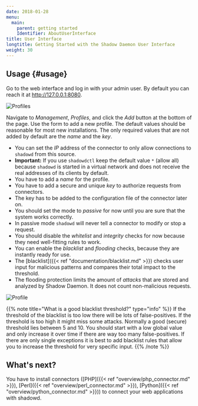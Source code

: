 ```yaml
---
date: 2018-01-28
menu:
  main:
    parent: getting started
    Identifier: AboutUserInterface
title: User Interface
longtitle: Getting Started with the Shadow Daemon User Interface
weight: 30
---
```


## Usage {#usage}

Go to the web interface and log in with your admin user.
By default you can reach it at http://127.0.0.1:8080.

<img src="/img/overview/ui_add_profile1.png" title="Profiles" />

Navigate to *Management*, *Profiles*, and click the *Add* button at the bottom of the page.
Use the form to add a new profile.
The default values should be reasonable for most new installations.
The only required values that are not added by default are the *name* and the *key*.

 * You can set the *IP* address of the connector to only allow connections to `shadowd` from this source.
  * **Important:** If you use `shadowdctl` keep the default value `*` (allow all) because `shadowd` is started in a virtual network and does not receive the real addresses of its clients by default.
 * You have to add a *name* for the profile.
 * You have to add a secure and unique *key* to authorize requests from connectors.
  * The key has to be added to the configuration file of the connector later on.
 * You should set the mode to *passive* for now until you are sure that the system works correctly.
  * In passive mode `shadowd` will never tell a connector to modify or stop a request.
 * You should disable the *whitelist* and *integrity* checks for now because they need well-fitting rules to work.
 * You can enable the *blacklist* and *flooding* checks, because they are instantly ready for use.
  * The [blacklist]({{< ref "documentation/blacklist.md" >}}) checks user input for malicious patterns and compares their total impact to the threshold.
  * The flooding protection limits the amount of *attacks* that are stored and analyzed by Shadow Daemon. It does not count non-malicious requests.

<img src="/img/overview/ui_add_profile2.png" title="Profile" />

{{% note title="What is a good blacklist threshold?" type="info" %}}
If the threshold of the blacklist is too low there will be lots of false-positives.
If the threshold is too high it might miss some attacks.
Normally a good (secure) threshold lies between 5 and 10.
You should start with a low global value and only increase it over time if there are way too many false-positives.
If there are only single exceptions it is best to add blacklist rules that allow you to increase the threshold for very specific input.
{{% /note %}}

## What's next?

You have to install connectors ([PHP]({{< ref "overview/php_connector.md" >}}), [Perl]({{< ref "overview/perl_connector.md" >}}), [Python]({{< ref "overview/python_connector.md" >}})) to connect your web applications with shadowd.
